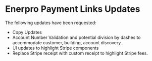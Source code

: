 # Enerpro Payment Links Updates

The following updates have been requested:

- Copy Updates
- Account Number Validation and potential division by dashes to accommodate customer, building, account discovery.
- UI updates to highlight Stripe components
- Replace Stripe receipt with custom receipt to highlight Stripe fees.
